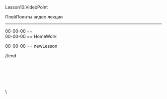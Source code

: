 ﻿
Lesson10.VideoPoint  

ПлейПоинты видео лекции  

---
00-00-00 ==   
00-00-00 == HomeWork   


00-00-00 == newLesson  
   









//end  

















\
\
\
\
\
\
